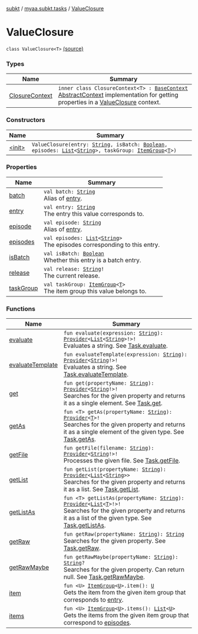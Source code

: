 [subkt](../../index.md) / [myaa.subkt.tasks](../index.md) / [ValueClosure](./index.md)

# ValueClosure

`class ValueClosure<T>` [(source)](https://github.com/Myaamori/SubKt/blob/0.1.4/src/main/kotlin/myaa/subkt/tasks/tasks.kt#L408)

### Types

| Name | Summary |
|---|---|
| [ClosureContext](-closure-context/index.md) | `inner class ClosureContext<T> : `[`BaseContext`](../-base-context/index.md)<br>[AbstractContext](https://velocity.apache.org/engine/2.2/apidocs/org/apache/velocity/context/AbstractContext.html) implementation for getting properties in a [ValueClosure](./index.md) context. |

### Constructors

| Name | Summary |
|---|---|
| [&lt;init&gt;](-init-.md) | `ValueClosure(entry: `[`String`](https://kotlinlang.org/api/latest/jvm/stdlib/kotlin/-string/index.html)`, isBatch: `[`Boolean`](https://kotlinlang.org/api/latest/jvm/stdlib/kotlin/-boolean/index.html)`, episodes: `[`List`](https://kotlinlang.org/api/latest/jvm/stdlib/kotlin.collections/-list/index.html)`<`[`String`](https://kotlinlang.org/api/latest/jvm/stdlib/kotlin/-string/index.html)`>, taskGroup: `[`ItemGroup`](../-item-group/index.md)`<`[`T`](-closure-context/index.md#T)`>)` |

### Properties

| Name | Summary |
|---|---|
| [batch](batch.md) | `val batch: `[`String`](https://kotlinlang.org/api/latest/jvm/stdlib/kotlin/-string/index.html)<br>Alias of [entry](entry.md). |
| [entry](entry.md) | `val entry: `[`String`](https://kotlinlang.org/api/latest/jvm/stdlib/kotlin/-string/index.html)<br>The entry this value corresponds to. |
| [episode](episode.md) | `val episode: `[`String`](https://kotlinlang.org/api/latest/jvm/stdlib/kotlin/-string/index.html)<br>Alias of [entry](entry.md). |
| [episodes](episodes.md) | `val episodes: `[`List`](https://kotlinlang.org/api/latest/jvm/stdlib/kotlin.collections/-list/index.html)`<`[`String`](https://kotlinlang.org/api/latest/jvm/stdlib/kotlin/-string/index.html)`>`<br>The episodes corresponding to this entry. |
| [isBatch](is-batch.md) | `val isBatch: `[`Boolean`](https://kotlinlang.org/api/latest/jvm/stdlib/kotlin/-boolean/index.html)<br>Whether this entry is a batch entry. |
| [release](release.md) | `val release: `[`String`](https://kotlinlang.org/api/latest/jvm/stdlib/kotlin/-string/index.html)`!`<br>The current release. |
| [taskGroup](task-group.md) | `val taskGroup: `[`ItemGroup`](../-item-group/index.md)`<`[`T`](-closure-context/index.md#T)`>`<br>The item group this value belongs to. |

### Functions

| Name | Summary |
|---|---|
| [evaluate](evaluate.md) | `fun evaluate(expression: `[`String`](https://kotlinlang.org/api/latest/jvm/stdlib/kotlin/-string/index.html)`): `[`Provider`](https://docs.gradle.org/current/javadoc/org/gradle/api/provider/Provider.html)`<`[`List`](https://kotlinlang.org/api/latest/jvm/stdlib/kotlin.collections/-list/index.html)`<`[`String`](https://kotlinlang.org/api/latest/jvm/stdlib/kotlin/-string/index.html)`>!>!`<br>Evaluates a string. See [Task.evaluate](../org.gradle.api.-task/evaluate.md). |
| [evaluateTemplate](evaluate-template.md) | `fun evaluateTemplate(expression: `[`String`](https://kotlinlang.org/api/latest/jvm/stdlib/kotlin/-string/index.html)`): `[`Provider`](https://docs.gradle.org/current/javadoc/org/gradle/api/provider/Provider.html)`<`[`String`](https://kotlinlang.org/api/latest/jvm/stdlib/kotlin/-string/index.html)`!>!`<br>Evaluates a string. See [Task.evaluateTemplate](../org.gradle.api.-task/evaluate-template.md). |
| [get](get.md) | `fun get(propertyName: `[`String`](https://kotlinlang.org/api/latest/jvm/stdlib/kotlin/-string/index.html)`): `[`Provider`](https://docs.gradle.org/current/javadoc/org/gradle/api/provider/Provider.html)`<`[`String`](https://kotlinlang.org/api/latest/jvm/stdlib/kotlin/-string/index.html)`!>!`<br>Searches for the given property and returns it as a single element. See [Task.get](../org.gradle.api.-task/get.md). |
| [getAs](get-as.md) | `fun <T> getAs(propertyName: `[`String`](https://kotlinlang.org/api/latest/jvm/stdlib/kotlin/-string/index.html)`): `[`Provider`](https://docs.gradle.org/current/javadoc/org/gradle/api/provider/Provider.html)`<`[`T`](get-as.md#T)`>!`<br>Searches for the given property and returns it as a single element of the given type. See [Task.getAs](../org.gradle.api.-task/get-as.md). |
| [getFile](get-file.md) | `fun getFile(filename: `[`String`](https://kotlinlang.org/api/latest/jvm/stdlib/kotlin/-string/index.html)`): `[`Provider`](https://docs.gradle.org/current/javadoc/org/gradle/api/provider/Provider.html)`<`[`String`](https://kotlinlang.org/api/latest/jvm/stdlib/kotlin/-string/index.html)`!>!`<br>Processes the given file. See [Task.getFile](../org.gradle.api.-task/get-file.md). |
| [getList](get-list.md) | `fun getList(propertyName: `[`String`](https://kotlinlang.org/api/latest/jvm/stdlib/kotlin/-string/index.html)`): `[`Provider`](https://docs.gradle.org/current/javadoc/org/gradle/api/provider/Provider.html)`<`[`List`](https://kotlinlang.org/api/latest/jvm/stdlib/kotlin.collections/-list/index.html)`<`[`String`](https://kotlinlang.org/api/latest/jvm/stdlib/kotlin/-string/index.html)`>>`<br>Searches for the given property and returns it as a list. See [Task.getList](../org.gradle.api.-task/get-list.md). |
| [getListAs](get-list-as.md) | `fun <T> getListAs(propertyName: `[`String`](https://kotlinlang.org/api/latest/jvm/stdlib/kotlin/-string/index.html)`): `[`Provider`](https://docs.gradle.org/current/javadoc/org/gradle/api/provider/Provider.html)`<`[`List`](https://kotlinlang.org/api/latest/jvm/stdlib/kotlin.collections/-list/index.html)`<`[`T`](get-list-as.md#T)`>!>!`<br>Searches for the given property and returns it as a list of the given type. See [Task.getListAs](../org.gradle.api.-task/get-list-as.md). |
| [getRaw](get-raw.md) | `fun getRaw(propertyName: `[`String`](https://kotlinlang.org/api/latest/jvm/stdlib/kotlin/-string/index.html)`): `[`String`](https://kotlinlang.org/api/latest/jvm/stdlib/kotlin/-string/index.html)<br>Searches for the given property. See [Task.getRaw](../org.gradle.api.-task/get-raw.md). |
| [getRawMaybe](get-raw-maybe.md) | `fun getRawMaybe(propertyName: `[`String`](https://kotlinlang.org/api/latest/jvm/stdlib/kotlin/-string/index.html)`): `[`String`](https://kotlinlang.org/api/latest/jvm/stdlib/kotlin/-string/index.html)`?`<br>Searches for the given property. Can return null. See [Task.getRawMaybe](../org.gradle.api.-task/get-raw-maybe.md). |
| [item](item.md) | `fun <U> `[`ItemGroup`](../-item-group/index.md)`<`[`U`](item.md#U)`>.item(): `[`U`](item.md#U)<br>Gets the item from the given item group that corresponds to [entry](entry.md). |
| [items](items.md) | `fun <U> `[`ItemGroup`](../-item-group/index.md)`<`[`U`](items.md#U)`>.items(): `[`List`](https://kotlinlang.org/api/latest/jvm/stdlib/kotlin.collections/-list/index.html)`<`[`U`](items.md#U)`>`<br>Gets the items from the given item group that correspond to [episodes](episodes.md). |
